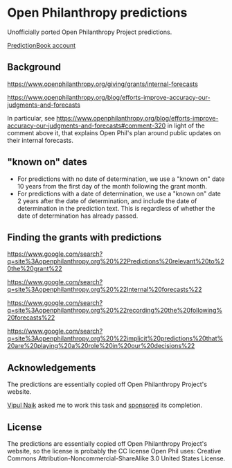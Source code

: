 # Open Philanthropy predictions

Unofficially ported Open Philanthropy Project predictions.

[PredictionBook account](https://predictionbook.com/users/OpenPhilUnofficial)

## Background

https://www.openphilanthropy.org/giving/grants/internal-forecasts

https://www.openphilanthropy.org/blog/efforts-improve-accuracy-our-judgments-and-forecasts

In particular, see https://www.openphilanthropy.org/blog/efforts-improve-accuracy-our-judgments-and-forecasts#comment-320
in light of the comment above it, that explains Open Phil's plan around public updates on their internal forecasts.

## "known on" dates

- For predictions with no date of determination, we use a "known on" date 10
  years from the first day of the month following the grant month.
- For predictions with a date of determination, we use a "known on" date 2
  years after the date of determination, and include the date of determination
  in the prediction text. This is regardless of whether the date of
  determination has already passed.

## Finding the grants with predictions

https://www.google.com/search?q=site%3Aopenphilanthropy.org%20%22Predictions%20relevant%20to%20the%20grant%22

https://www.google.com/search?q=site%3Aopenphilanthropy.org%20%22Internal%20forecasts%22

https://www.google.com/search?q=site%3Aopenphilanthropy.org%20%22recording%20the%20following%20forecasts%22

https://www.google.com/search?q=site%3Aopenphilanthropy.org%20%22implicit%20predictions%20that%20are%20playing%20a%20role%20in%20our%20decisions%22

## Acknowledgements

The predictions are essentially copied off Open Philanthropy Project's website.

[Vipul Naik](https://vipulnaik.com/) asked me to work this task and [sponsored](https://contractwork.vipulnaik.com/tasks.php?receptacle=Open+Philanthropy+Predictions&matching=exact)
its completion.

## License

The predictions are essentially copied off Open Philanthropy Project's website,
so the license is probably the CC license Open Phil uses: Creative Commons
Attribution-Noncommercial-ShareAlike 3.0 United States License.
